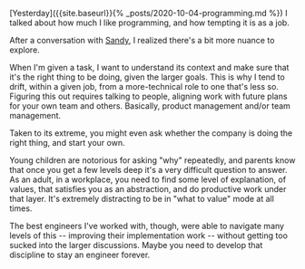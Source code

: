 [Yesterday]({{site.baseurl}}{% _posts/2020-10-04-programming.md %}) I talked about how much I like programming, and how tempting it is as a job.

After a conversation with [Sandy](https://twitter.com/s_ryz), I realized there's a bit more nuance to explore.

When I'm given a task, I want to understand its context and make sure that it's the right thing to be doing, given the larger goals. This is why I tend to drift, within a given job, from a more-technical role to one that's less so. Figuring this out requires talking to people, aligning work with future plans for your own team and others. Basically, product management and/or team management. 

Taken to its extreme, you might even ask whether the company is doing the right thing, and start your own.

Young children are notorious for asking "why" repeatedly, and parents know that once you get a few levels deep it's a very difficult question to answer. As an adult, in a workplace, you need to find some level of explanation, of values, that satisfies you as an abstraction, and do productive work under that layer. It's extremely distracting to be in "what to value" mode at all times.

The best engineers I've worked with, though, were able to navigate many levels of this -- improving their implementation work -- without getting too sucked into the larger discussions. Maybe you need to develop that discipline to stay an engineer forever.

